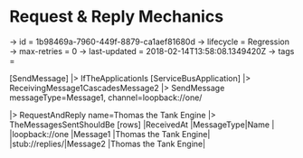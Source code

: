 # Request & Reply Mechanics

-> id = 1b98469a-7960-449f-8879-ca1aef81680d
-> lifecycle = Regression
-> max-retries = 0
-> last-updated = 2018-02-14T13:58:08.1349420Z
-> tags = 

[SendMessage]
|> IfTheApplicationIs
    [ServiceBusApplication]
    |> ReceivingMessage1CascadesMessage2
    |> SendMessage messageType=Message1, channel=loopback://one/

|> RequestAndReply name=Thomas the Tank Engine
|> TheMessagesSentShouldBe
    [rows]
    |ReceivedAt     |MessageType|Name                  |
    |loopback://one |Message1   |Thomas the Tank Engine|
    |stub://replies/|Message2   |Thomas the Tank Engine|

~~~

